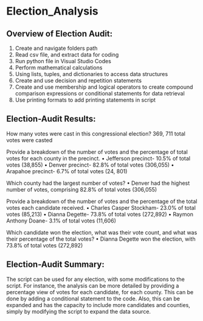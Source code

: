 # Election_Analysis

## Overview of Election Audit:

1.	Create and navigate folders path
2.	Read csv file, and extract data for coding 
3.	Run python file in Visual Studio Codes
4.	Perform mathematical calculations 
5.	Using lists, tuples, and dictionaries to access data structures 
6.	Create and use decision and repetition statements 
7.	Create and use membership and logical operators to create compound comparison expressions or conditional statements for data retrieval
8.	Use printing formats to add printing statements in script

## Election-Audit Results:

How many votes were cast in this congressional election?
  369, 711 total votes were casted
  
Provide a breakdown of the number of votes and the percentage of total votes for each county in the precinct.
    • Jefferson precinct- 10.5% of total votes (38,855)
    • Denver precinct- 82.8% of total votes (306,055)
    • Arapahoe precinct- 6.7% of total votes (24, 801)
  
Which county had the largest number of votes?
    • Denver had the highest number of votes, comprising 82.8% of total votes (306,055)

Provide a breakdown of the number of votes and the percentage of the total votes each candidate received.
    • Charles Casper Stockham- 23.0% of total votes (85,213)
    • Dianna Degette- 73.8% of total votes (272,892)
    • Raymon Anthony Doane- 3.1% of total votes (11,606)
  
Which candidate won the election, what was their vote count, and what was their percentage of the total votes?
    • Dianna Degette won the election, with 73.8% of total votes (272,892)

## Election-Audit Summary: 

  The script can be used for any election, with some modifications to the script. For instance, the analysis can be more detailed by providing a percentage view of votes for each candidate, for each county. This can be done by adding a conditional statement to the code. Also, this can be expanded and has the capacity to include more candidates and counties, simply by modifying the script to expand the data source.
